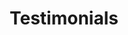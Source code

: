---
templateKey: testimonials-page
title: Testimonials
meta_title: Testimonials | Tru Group
meta_description: >-
  Cum sociis natoque penatibus et magnis dis parturient montes, nascetur
  ridiculus mus. Aenean eu leo quam. Pellentesque ornare sem lacinia quam
  venenatis vestibulum. Sed posuere consectetur est at lobortis. Cras mattis
  consectetur purus sit amet fermentum.
testimonials:
  - author: Jessie Brown
    quote: >-
      “Cum sociis natoque penatibus et magnis dis parturient montes, nascetur   ridiculus mus. Aenean eu leo quam. Pellentesque ornare sem lacinia quam.” 
  - author: Jessie Brown
    quote: >-
      “Cras mattis   consectetur purus sit amet fermentum.” 
---